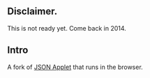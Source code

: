 

Disclaimer.
-------------

This is not ready yet. Come back in 2014.

Intro
-----

A fork of [JSON Applet](http://github.com/da99/json_applet) that runs in the browser.









